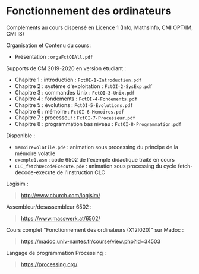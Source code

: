 # Fonctionnement des ordinateurs
Compléments au cours dispensé en Licence 1 (Info, MathsInfo, CMI OPT/IM, CMI IS)

Organisation et Contenu du cours :
- Présentation : `orgaFctOIAll.pdf`

Supports de CM 2019-2020 en version étudiant :
- Chapitre 1 : introduction : `FctOI-1-Introduction.pdf`
- Chapitre 2 : système d'exploitation : `FctOI-2-SysExp.pdf`
- Chapitre 3 : commandes Unix : `FctOI-3-Unix.pdf`
- Chapitre 4 : fondements : `FctOI-4-Fondements.pdf`
- Chapitre 5 : évolutions : `FctOI-5-Evolutions.pdf`
- Chapitre 6 : mémoire : `FctOI-6-Memoires.pdf`
- Chapitre 7 : processeur : `FctOI-7-Processeur.pdf`
- Chapitre 8 : programmation bas niveau : `FctOI-8-Programmation.pdf`

Disponible :
- `memoirevolatile.pde` : animation sous processing du principe de la mémoire volatile
- `exemple1.asm` : code 6502 de l'exemple didactique traité en cours
- `CLC_fetchDecodeExecute.pde` : animation sous processing du cycle fetch-decode-execute de l'instruction CLC

Logisim :
> http://www.cburch.com/logisim/

Assembleur/desassembleur 6502 :
> https://www.masswerk.at/6502/

Cours complet "Fonctionnement des ordinateurs (X12I020)" sur Madoc :
> https://madoc.univ-nantes.fr/course/view.php?id=34503

Langage de programmation Processing :
>  https://processing.org/
